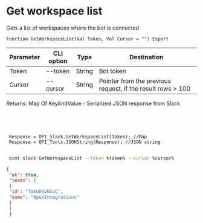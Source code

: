 ﻿---
sidebar_position: 2
---

# Get workspace list
 Gets a list of workspaces where the bot is connected



`Function GetWorkspaceList(Val Token, Val Cursor = "") Export`

 | Parameter | CLI option | Type | Destination |
 |-|-|-|-|
 | Token | --token | String | Bot token |
 | Cursor | --cursor | String | Pointer from the previous request, if the result rows > 100 |

 
 Returns: Map Of KeyAndValue - Serialized JSON response from Slack

<br/>




```bsl title="Code example"
 
 
 Response = OPI_Slack.GetWorkspaceList(Token); //Map
 Response = OPI_Tools.JSONString(Response); //JSON string
```
	


```sh title="CLI command example"
 
 oint slack GetWorkspaceList --token %token% --cursor %cursor%

```

```json title="Result"
{
 "ok": true,
 "teams": [
 {
 "id": "T06UD92BS3C",
 "name": "OpenIntegrations"
 }
 ]
 }
```
